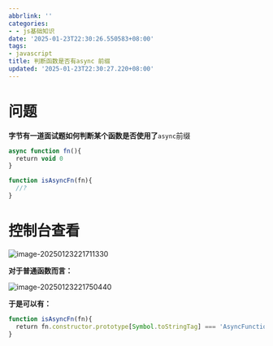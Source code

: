 ```yaml
---
abbrlink: ''
categories:
- - js基础知识
date: '2025-01-23T22:30:26.550583+08:00'
tags:
- javascript
title: 判断函数是否有async 前缀
updated: '2025-01-23T22:30:27.220+08:00'
---
```

# 问题

**字节有一道面试题如何判断某个函数是否使用了**`async`前缀

```js
async function fn(){
  return void 0
}

function isAsyncFn(fn){
  //?
}
```

# 控制台查看

![image-20250123221711330](https://static.zerotower.cn/images/2025/01/04e70ffc1a65351df1bcbc863fb3ff02.webp)

**对于普通函数而言：**

![image-20250123221750440](https://static.zerotower.cn/images/2025/01/16d79d467b2cde16c4f514dbfd9eb1d1.webp)

**于是可以有：**

```js
function isAsyncFn(fn){
  return fn.constructor.prototype[Symbol.toStringTag] === 'AsyncFunction'
}
```
